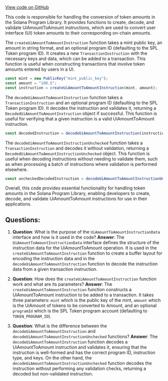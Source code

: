 [View code on GitHub](https://github.com/solana-labs/solana-program-library/token/js/src/instructions/uiAmountToAmount.ts)

This code is responsible for handling the conversion of token amounts in the Solana Program Library. It provides functions to create, decode, and validate UiAmountToAmount instructions, which are used to convert user interface (UI) token amounts to their corresponding on-chain amounts.

The `createUiAmountToAmountInstruction` function takes a mint public key, an amount in string format, and an optional program ID (defaulting to the SPL Token program ID). It creates a new `TransactionInstruction` with the necessary keys and data, which can be added to a transaction. This function is useful when constructing transactions that involve token amounts entered by users in a UI.

```javascript
const mint = new PublicKey("mint_public_key");
const amount = "100.5";
const instruction = createUiAmountToAmountInstruction(mint, amount);
```

The `decodeUiAmountToAmountInstruction` function takes a `TransactionInstruction` and an optional program ID (defaulting to the SPL Token program ID). It decodes the instruction and validates it, returning a `DecodedUiAmountToAmountInstruction` object if successful. This function is useful for verifying that a given instruction is a valid UiAmountToAmount instruction.

```javascript
const decodedInstruction = decodeUiAmountToAmountInstruction(instruction);
```

The `decodeUiAmountToAmountInstructionUnchecked` function takes a `TransactionInstruction` and decodes it without validation, returning a `DecodedUiAmountToAmountInstructionUnchecked` object. This function is useful when decoding instructions without needing to validate them, such as when processing a batch of instructions where validation is performed elsewhere.

```javascript
const uncheckedDecodedInstruction = decodeUiAmountToAmountInstructionUnchecked(instruction);
```

Overall, this code provides essential functionality for handling token amounts in the Solana Program Library, enabling developers to create, decode, and validate UiAmountToAmount instructions for use in their applications.
## Questions: 
 1. **Question**: What is the purpose of the `UiAmountToAmountInstructionData` interface and how is it used in the code?
   **Answer**: The `UiAmountToAmountInstructionData` interface defines the structure of the instruction data for the UiAmountToAmount operation. It is used in the `createUiAmountToAmountInstruction` function to create a buffer layout for encoding the instruction data and in the `decodeUiAmountToAmountInstruction` function to decode the instruction data from a given transaction instruction.

2. **Question**: How does the `createUiAmountToAmountInstruction` function work and what are its parameters?
   **Answer**: The `createUiAmountToAmountInstruction` function constructs a UiAmountToAmount instruction to be added to a transaction. It takes three parameters: `mint` which is the public key of the mint, `amount` which is the UiAmount of tokens to be converted to Amount, and an optional `programId` which is the SPL Token program account (defaulting to `TOKEN_PROGRAM_ID`).

3. **Question**: What is the difference between the `decodeUiAmountToAmountInstruction` and `decodeUiAmountToAmountInstructionUnchecked` functions?
   **Answer**: The `decodeUiAmountToAmountInstruction` function decodes a UiAmountToAmount instruction and validates it, ensuring that the instruction is well-formed and has the correct program ID, instruction type, and keys. On the other hand, the `decodeUiAmountToAmountInstructionUnchecked` function decodes the instruction without performing any validation checks, returning a decoded but non-validated instruction.
